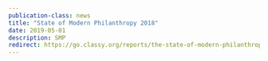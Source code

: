```yaml
---
publication-class: news
title: "State of Modern Philanthropy 2018"
date: 2019-05-01
description: SMP
redirect: https://go.classy.org/reports/the-state-of-modern-philanthropy
---
```

